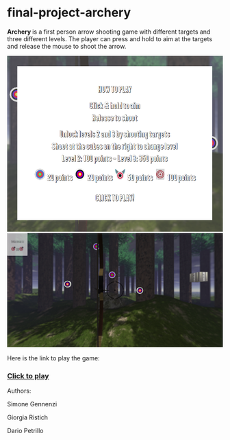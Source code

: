 # final-project-archery


<b>Archery </b> is a first person arrow shooting game with different targets and three different levels.
 The player can press and hold to aim at the targets and release the mouse to shoot the arrow.

<img src="/instructions.png"></img>
<img src="/level1.png"></img>

Here is the link to play the game:

### [Click to play](https://sapienzainteractivegraphicscourse.github.io/final-project-archery/)

 
 Authors: 
 
 <p>Simone Gennenzi </p>
 <p>Giorgia Ristich </p>
 <p>Dario Petrillo </p>

